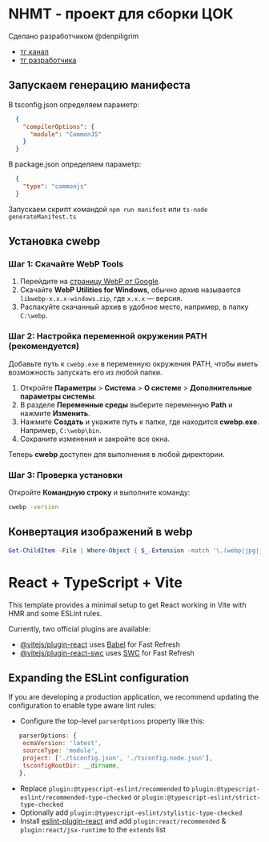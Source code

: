 # NHMT - проект для сборки ЦОК
Сделано разработчиком @denpiligrim
- [тг канал](https://t.me/cok_professionalitet)
- [тг разработчика](https://t.me/denpiligrim)
## Запускаем генерацию манифеста
В tsconfig.json определяем параметр:
```json
  {
    "compilerOptions": {
      "module": "CommonJS"
    }
  }
```
В package.json определяем параметр:
```json
  {
    "type": "commonjs"
  }
```
Запускаем скрипт командой `npm run manifest` или `ts-node generateManifest.ts`

## Установка cwebp
### Шаг 1: Скачайте WebP Tools

1. Перейдите на [страницу WebP от Google](https://developers.google.com/speed/webp/download).
2. Скачайте **WebP Utilities for Windows**, обычно архив называется `libwebp-x.x.x-windows.zip`, где `x.x.x` — версия.
3. Распакуйте скачанный архив в удобное место, например, в папку `C:\webp`.

### Шаг 2: Настройка переменной окружения PATH (рекомендуется)

Добавьте путь к `cwebp.exe` в переменную окружения PATH, чтобы иметь возможность запускать его из любой папки.

1. Откройте **Параметры** > **Система** > **О системе** > **Дополнительные параметры системы**.
2. В разделе **Переменные среды** выберите переменную **Path** и нажмите **Изменить**.
3. Нажмите **Создать** и укажите путь к папке, где находится **cwebp.exe**. Например, `C:\webp\bin`.
4. Сохраните изменения и закройте все окна.

Теперь **cwebp** доступен для выполнения в любой директории.

### Шаг 3: Проверка установки

Откройте **Командную строку** и выполните команду:

```cmd
cwebp -version
```

## Конвертация изображений в webp
```powershell
Get-ChildItem -File | Where-Object { $_.Extension -match '\.(webp|jpg|jpeg|JPG|PNG|png|GIF|gif)$' } | ForEach-Object { cwebp -q 90 $_.FullName -o "$($_.DirectoryName)\$($_.BaseName).webp" }
```

# React + TypeScript + Vite

This template provides a minimal setup to get React working in Vite with HMR and some ESLint rules.

Currently, two official plugins are available:

- [@vitejs/plugin-react](https://github.com/vitejs/vite-plugin-react/blob/main/packages/plugin-react/README.md) uses [Babel](https://babeljs.io/) for Fast Refresh
- [@vitejs/plugin-react-swc](https://github.com/vitejs/vite-plugin-react-swc) uses [SWC](https://swc.rs/) for Fast Refresh

## Expanding the ESLint configuration

If you are developing a production application, we recommend updating the configuration to enable type aware lint rules:

- Configure the top-level `parserOptions` property like this:

```js
   parserOptions: {
    ecmaVersion: 'latest',
    sourceType: 'module',
    project: ['./tsconfig.json', './tsconfig.node.json'],
    tsconfigRootDir: __dirname,
   },
```

- Replace `plugin:@typescript-eslint/recommended` to `plugin:@typescript-eslint/recommended-type-checked` or `plugin:@typescript-eslint/strict-type-checked`
- Optionally add `plugin:@typescript-eslint/stylistic-type-checked`
- Install [eslint-plugin-react](https://github.com/jsx-eslint/eslint-plugin-react) and add `plugin:react/recommended` & `plugin:react/jsx-runtime` to the `extends` list
